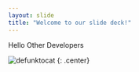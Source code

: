 ```yaml
---
layout: slide
title: "Welcome to our slide deck!"
---
```


Hello Other Developers

![defunktocat](https://octodex.github.com/images/defunktocat.png)
{: .center}

